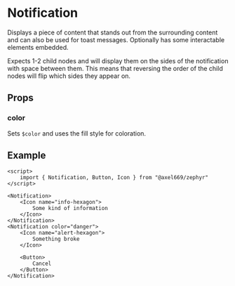 # Notification

Displays a piece of content that stands out from the surrounding content and
can also be used for toast messages. Optionally has some interactable
elements embedded.

Expects 1-2 child nodes and will display them on the sides of the
notification with space between them. This means that reversing the order
of the child nodes will flip which sides they appear on.

## Props

### color
Sets `$color` and uses the fill style for coloration.

## Example
```svelte
<script>
    import { Notification, Button, Icon } from "@axel669/zephyr"
</script>

<Notification>
    <Icon name="info-hexagon">
        Some kind of information
    </Icon>
</Notification>
<Notification color="danger">
    <Icon name="alert-hexagon">
        Something broke
    </Icon>

    <Button>
        Cancel
    </Button>
</Notification>
```
